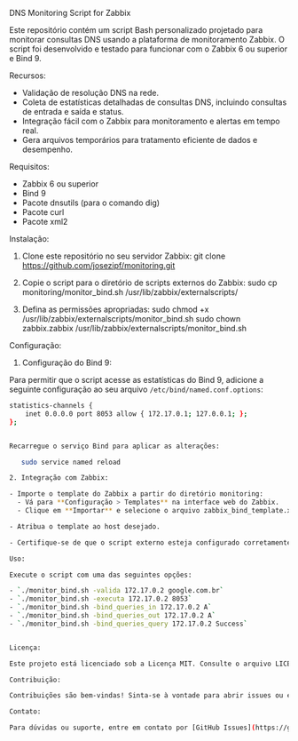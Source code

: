 DNS Monitoring Script for Zabbix

Este repositório contém um script Bash personalizado projetado para monitorar consultas DNS usando a plataforma de monitoramento Zabbix. 
O script foi desenvolvido e testado para funcionar com o Zabbix 6 ou superior e Bind 9.

Recursos:

- Validação de resolução DNS na rede.
- Coleta de estatísticas detalhadas de consultas DNS, incluindo consultas de entrada e saída e status.
- Integração fácil com o Zabbix para monitoramento e alertas em tempo real.
- Gera arquivos temporários para tratamento eficiente de dados e desempenho.

Requisitos:

- Zabbix 6 ou superior
- Bind 9
- Pacote dnsutils (para o comando dig)
- Pacote curl
- Pacote xml2

Instalação:

1. Clone este repositório no seu servidor Zabbix:
   git clone https://github.com/josezipf/monitoring.git

2. Copie o script para o diretório de scripts externos do Zabbix:
   sudo cp monitoring/monitor_bind.sh /usr/lib/zabbix/externalscripts/

3. Defina as permissões apropriadas:
   sudo chmod +x /usr/lib/zabbix/externalscripts/monitor_bind.sh
   sudo chown zabbix.zabbix /usr/lib/zabbix/externalscripts/monitor_bind.sh

Configuração:

1. Configuração do Bind 9:

Para permitir que o script acesse as estatísticas do Bind 9, adicione a seguinte configuração ao seu arquivo `/etc/bind/named.conf.options`:

```bash
statistics-channels {
    inet 0.0.0.0 port 8053 allow { 172.17.0.1; 127.0.0.1; };
};


Recarregue o serviço Bind para aplicar as alterações:

   sudo service named reload

2. Integração com Zabbix:

- Importe o template do Zabbix a partir do diretório monitoring:
  - Vá para **Configuração > Templates** na interface web do Zabbix.
  - Clique em **Importar** e selecione o arquivo zabbix_bind_template.xml deste repositório.

- Atribua o template ao host desejado.

- Certifique-se de que o script externo esteja configurado corretamente em sua configuração do Zabbix.

Uso:

Execute o script com uma das seguintes opções:

- `./monitor_bind.sh -valida 172.17.0.2 google.com.br`
- `./monitor_bind.sh -executa 172.17.0.2 8053`
- `./monitor_bind.sh -bind_queries_in 172.17.0.2 A`
- `./monitor_bind.sh -bind_queries_out 172.17.0.2 A`
- `./monitor_bind.sh -bind_queries_query 172.17.0.2 Success`


Licença:

Este projeto está licenciado sob a Licença MIT. Consulte o arquivo LICENSE para obter detalhes.

Contribuição:

Contribuições são bem-vindas! Sinta-se à vontade para abrir issues ou enviar pull requests para melhorias ou correções de bugs.

Contato:

Para dúvidas ou suporte, entre em contato por [GitHub Issues](https://github.com/josezipf/monitoring/issues).

